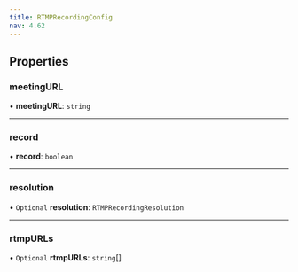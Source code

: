 ```yaml
---
title: RTMPRecordingConfig
nav: 4.62
---
```


## Properties

### meetingURL

• **meetingURL**: `string`

---

### record

• **record**: `boolean`

---

### resolution

• `Optional` **resolution**: `RTMPRecordingResolution`

---

### rtmpURLs

• `Optional` **rtmpURLs**: `string`[]
